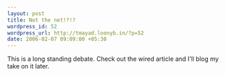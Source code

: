 ```yaml
--- 
layout: post
title: Not the net!?!?
wordpress_id: 52
wordpress_url: http://tmayad.loonyb.in/?p=52
date: 2006-02-07 09:09:00 +05:30
---
```

<p>This is a long standing debate. Check out the wired article and I'll blog my take on it later.</p>
